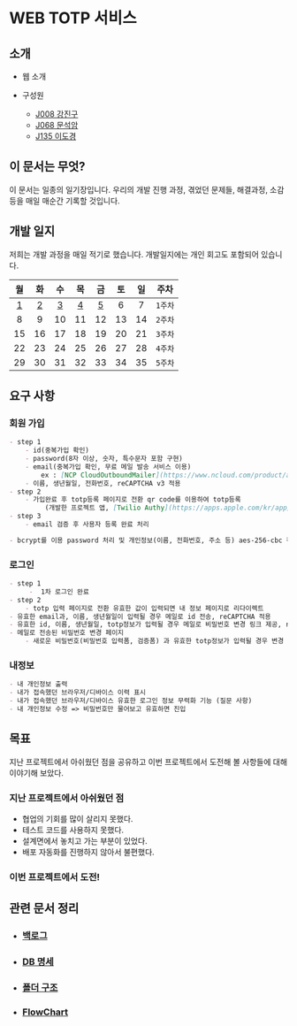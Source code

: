 # WEB TOTP 서비스

## 소개

- 웹 소개

- 구성원
    - [J008 강진구](https://github.com/xortm854)
    - [J068 문석암](https://github.com/mon823)
    - [J135 이도경](https://github.com/dogyeong)

## 이 문서는 무엇? 

이 문서는 일종의 일기장입니다. 우리의 개발 진행 과정, 겪었던 문제들, 해결과정, 소감등을 매일 매순간 기록할 것입니다. 


## 개발 일지

저희는 개발 과정을 매일 적기로 했습니다. 개발일지에는 개인 회고도 포함되어 있습니다.


| 월 | 화 | 수 | 목 | 금 | 토 | 일 | 주차 |
|:--:|:--:|:--:|:--:|:--:|:--:|:--:|:--:|
| [1](https://github.com/boostcamp-2020/Project03-A-TOTP/wiki/Day-01-%EA%B0%9C%EB%B0%9C%EC%9D%BC%EC%A7%80-Web) | [2](https://github.com/boostcamp-2020/Project03-A-TOTP/wiki/Day-02-%EA%B0%9C%EB%B0%9C%EC%9D%BC%EC%A7%80-Web)  | [3](https://github.com/boostcamp-2020/Project03-A-TOTP/wiki/Day-03-%EA%B0%9C%EB%B0%9C%EC%9D%BC%EC%A7%80-Web)  | [4](https://github.com/boostcamp-2020/Project03-A-TOTP/wiki/Day-04-%EA%B0%9C%EB%B0%9C%EC%9D%BC%EC%A7%80-Web)  | [5](https://github.com/boostcamp-2020/Project03-A-TOTP/wiki/Day-05-%EA%B0%9C%EB%B0%9C%EC%9D%BC%EC%A7%80-Web)  | 6  | 7  | `1주차` |
| 8  | 9  | 10 | 11 | 12 | 13 | 14 | `2주차` |
| 15 | 16 | 17 | 18 | 19 | 20 | 21 | `3주차` |
| 22 | 23 | 24 | 25 | 26 | 27 | 28 | `4주차` |
| 29 | 30 | 31 | 32 | 33 | 34 | 35 | `5주차` |

## 요구 사항

### 회원 가입
``` markdown
- step 1
    - id(중복가입 확인)
    - password(8자 이상, 숫자, 특수문자 포함 구현)
    - email(중복가입 확인, 무료 메일 발송 서비스 이용)
        ex : [NCP CloudOutboundMailer](https://www.ncloud.com/product/applicationService/cloudOutboundMailer) 1000건까지 무료
    - 이름, 생년월일, 전화번호, reCAPTCHA v3 적용
- step 2
    - 가입완료 후 totp등록 페이지로 전환 qr code를 이용하여 totp등록
         (개발한 프로젝트 앱, [‎Twilio Authy](https://apps.apple.com/kr/app/twilio-authy/id494168017), [‎Google Authenticator](https://apps.apple.com/us/app/google-authenticator/id388497605) 사용가능해야함)
- step 3
    - email 검증 후 사용자 등록 완료 처리

- bcrypt를 이용 password 처리 및 개인정보(이름, 전화번호, 주소 등) aes-256-cbc 적용하여 db에 입력
```

### 로그인 
``` markdown
- step 1
     -  1차 로그인 완료
- step 2
    - totp 입력 페이지로 전환 유효한 값이 입력되면 내 정보 페이지로 리다이렉트
- 유효한 email과, 이름, 생년월일이 입력될 경우 메일로 id 전송, reCAPTCHA 적용
- 유효한 id, 이름, 생년월일, totp정보가 입력될 경우 메일로 비밀번호 변경 링크 제공, reCAPTCHA 적용
- 메일로 전송된 비밀번호 변경 페이지
    - 새로운 비밀번호(비밀번호 입력폼, 검증폼) 과 유효한 totp정보가 입력될 경우 변경 처리
```
### 내정보
``` markdown
- 내 개인정보 출력
- 내가 접속했던 브라우저/디바이스 이력 표시
- 내가 접속했던 브라우저/디바이스 유효한 로그인 정보 무력화 기능 (질문 사항)
- 내 개인정보 수정 => 비밀번호만 물어보고 유효하면 진입
```

## 목표
지난 프로젝트에서 아쉬웠던 점을 공유하고 이번 프로젝트에서 도전해 볼 사항들에 대해 이야기해 보았다.

### 지난 프로젝트에서 아쉬웠던 점
- 협업의 기회를 많이 살리지 못했다.
- 테스트 코드를 사용하지 못했다.
- 설계면에서 놓치고 가는 부분이 있었다.
- 배포 자동화를 진행하지 않아서 불편했다.
### 이번 프로젝트에서 도전!

## 관련 문서 정리
- ### [백로그](https://github.com/boostcamp-2020/Project03-A-TOTP/wiki/Backlog)
- ### [DB 명세](https://github.com/boostcamp-2020/Project03-A-TTP/wiki/DB)
- ### [폴더 구조](https://github.com/boostcamp-2020/Project03-A-TOTP/wiki/WEB-%ED%8F%B4%EB%8D%94%EA%B5%AC%EC%A1%B0)
- ### [FlowChart](https://github.com/boostcamp-2020/Project03-A-TOTP/wiki/FlowChart)
